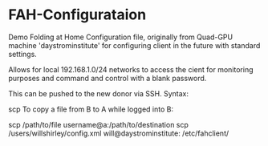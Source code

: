 # FAH-Configurataion

Demo Folding at Home Configuration file, originally from Quad-GPU machine 'daystrominstitute' for configuring client in the future with standard settings. 

Allows for local 192.168.1.0/24 networks to access the cient for monitoring purposes and command and control with a blank password. 

This can be pushed to the new donor via SSH.
Syntax:

scp <source> <destination>
To copy a file from B to A while logged into B:

scp /path/to/file username@a:/path/to/destination
scp /users/willshirley/config.xml will@daystrominstitute: /etc/fahclient/

